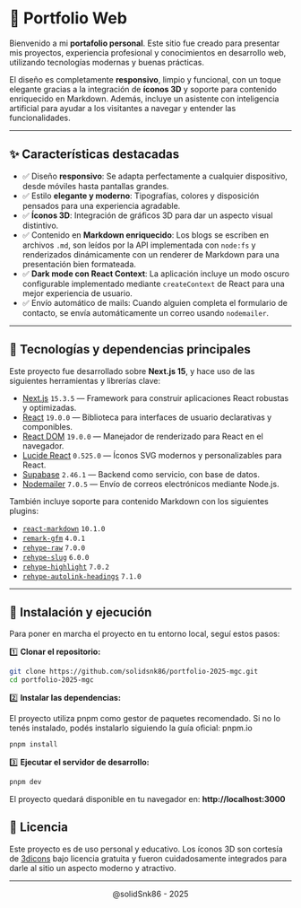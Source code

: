 # 📁 Portfolio Web

Bienvenido a mi **portafolio personal**. Este sitio fue creado para presentar mis proyectos, experiencia profesional y conocimientos en desarrollo web, utilizando tecnologías modernas y buenas prácticas.

El diseño es completamente **responsivo**, limpio y funcional, con un toque elegante gracias a la integración de **íconos 3D** y soporte para contenido enriquecido en Markdown. Además, incluye un asistente con inteligencia artificial para ayudar a los visitantes a navegar y entender las funcionalidades.

---

## ✨ Características destacadas

- ✅ Diseño **responsivo**: Se adapta perfectamente a cualquier dispositivo, desde móviles hasta pantallas grandes.
- ✅ Estilo **elegante y moderno**: Tipografías, colores y disposición pensados para una experiencia agradable.
- ✅ **Íconos 3D**: Integración de gráficos 3D para dar un aspecto visual distintivo.
- ✅ Contenido en **Markdown enriquecido**: Los blogs se escriben en archivos `.md`, son leídos por la API implementada con `node:fs` y renderizados dinámicamente con un renderer de Markdown para una presentación bien formateada.
- ✅ **Dark mode con React Context**: La aplicación incluye un modo oscuro configurable implementado mediante `createContext` de React para una mejor experiencia de usuario.
- ✅ Envío automático de mails: Cuando alguien completa el formulario de contacto, se envía automáticamente un correo usando `nodemailer`.

---

## 🚀 Tecnologías y dependencias principales

Este proyecto fue desarrollado sobre **Next.js 15**, y hace uso de las siguientes herramientas y librerías clave:

- [Next.js](https://nextjs.org/) `15.3.5` — Framework para construir aplicaciones React robustas y optimizadas.
- [React](https://reactjs.org/) `19.0.0` — Biblioteca para interfaces de usuario declarativas y componibles.
- [React DOM](https://react.dev/) `19.0.0` — Manejador de renderizado para React en el navegador.
- [Lucide React](https://lucide.dev/) `0.525.0` — Íconos SVG modernos y personalizables para React.
- [Supabase](https://supabase.com/) `2.46.1` — Backend como servicio, con base de datos.
- [Nodemailer](https://nodemailer.com/) `7.0.5` — Envío de correos electrónicos mediante Node.js.

También incluye soporte para contenido Markdown con los siguientes plugins:

- [`react-markdown`](https://github.com/remarkjs/react-markdown) `10.1.0`
- [`remark-gfm`](https://github.com/remarkjs/remark-gfm) `4.0.1`
- [`rehype-raw`](https://github.com/rehypejs/rehype-raw) `7.0.0`
- [`rehype-slug`](https://github.com/rehypejs/rehype-slug) `6.0.0`
- [`rehype-highlight`](https://github.com/rehypejs/rehype-highlight) `7.0.2`
- [`rehype-autolink-headings`](https://github.com/rehypejs/rehype-autolink-headings) `7.1.0`

---

## 📄 Instalación y ejecución

Para poner en marcha el proyecto en tu entorno local, seguí estos pasos:

1️⃣ **Clonar el repositorio:**

```bash
git clone https://github.com/solidsnk86/portfolio-2025-mgc.git
cd portfolio-2025-mgc
```

2️⃣ **Instalar las dependencias:**

El proyecto utiliza pnpm como gestor de paquetes recomendado. Si no lo tenés instalado, podés instalarlo siguiendo la guía oficial: pnpm.io

```bash
pnpm install
```

3️⃣ **Ejecutar el servidor de desarrollo:**

```bash
pnpm dev
```

El proyecto quedará disponible en tu navegador en: <strong>http://localhost:3000</strong>

## 📝 Licencia

Este proyecto es de uso personal y educativo.
Los íconos 3D son cortesía de [3dicons](https://3dicons.co/) bajo licencia gratuita y fueron cuidadosamente integrados para darle al sitio un aspecto moderno y atractivo.

---

<div align="center">
@solidSnk86 - 2025
</div>